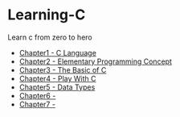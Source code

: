 # Learning-C
Learn c from zero to hero

<ul>
<li><a href="https://github.com/PUSRISTEK/Learning-C/blob/master/Chapter1%20-%20C%20Language.md">Chapter1 - C Language</a></li>
<li><a href="https://github.com/PUSRISTEK/Learning-C/blob/master/Chapter2%20-%20Elementary%20Programming%20Concept.md">Chapter2 - Elementary Programming Concept</a></li>
<li><a href="https://github.com/PUSRISTEK/Learning-C/blob/master/Chapter3%20-%20The%20Basic%20of%20C.md">Chapter3 - The Basic of C</a></li>
<li><a href="https://github.com/PUSRISTEK/Learning-C/blob/master/Chapter4%20-%20Play%20with%20C.md">Chapter4 - Play With C</a></li>
<li><a href="https://github.com/PUSRISTEK/Learning-C/blob/master/Chapter5%20-%20Data%20Types.md">Chapter5 - Data Types</a></li>
<li><a href="">Chapter6 - </a></li>
<li><a href="">Chapter7 - </a></li>
</ul>
